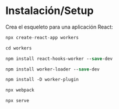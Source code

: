 # Instalación/Setup

Crea el esqueleto para una aplicación React:

```js
npx create-react-app workers

cd workers
```

```ps
npm install react-hooks-worker --save-dev

npm install worker-loader --save-dev

npm install -D worker-plugin
```

```ps
npx webpack
```

```ps
npx serve
```

